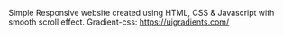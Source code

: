 Simple Responsive website created using HTML, CSS & Javascript with smooth scroll effect.
Gradient-css: https://uigradients.com/